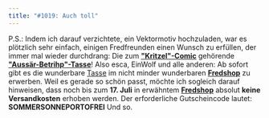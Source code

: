 ```yaml
---
title: "#1019: Auch toll"
---
```


P.S.: 
Indem ich darauf verzichtete, ein Vektormotiv hochzuladen, war es plötzlich sehr einfach, einigen Fredfreunden einen Wunsch zu erfüllen, der immer mal wieder durchdrang: Die zum <a href="http://www.fonflatter.de/2008/05/12/966-kritzel"><strong>"Kritzel"-Comic</strong></a> gehörende <a href="http://fredshop.spreadshirt.net/de/DE/Shop/Article/Index/article/Aussaer-Betrihp-6984699"><strong>"Aussär-Betrihp"-Tasse</strong></a>!
Also esca, EinWolf und alle anderen: Ab sofort gibt es die wunderbare <a href="http://fredshop.spreadshirt.net/de/DE/Shop/Article/Index/article/Aussaer-Betrihp-6984699">Tasse</a> im nicht minder wunderbaren <a href="http://fredshop.spreadshirt.net/de/DE/Shop/Article/Index/article/Aussaer-Betrihp-6984699"><strong>Fredshop</strong></a> zu erwerben. 
Weil es gerade so schön passt, möchte ich sogleich darauf hinweisen, dass noch bis zum <strong>17. Juli</strong> in erwähntem <a href="http://fredshop.spreadshirt.net/"><strong>Fredshop</strong></a> absolut <strong>keine Versandkosten</strong> erhoben werden. 
Der erforderliche Gutscheincode lautet:
<strong>SOMMERSONNEPORTOFREI</strong>
Und so.
